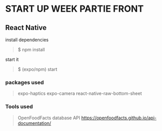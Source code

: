 #   START UP WEEK PARTIE FRONT
## React Native

install dependencies
> $ npm install

start it
> $ (expo/npm) start

### packages used
> expo-haptics
> expo-camera
> react-native-raw-bottom-sheet

### Tools used
> OpenFoodFacts database API https://openfoodfacts.github.io/api-documentation/	
